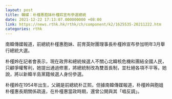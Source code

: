 ```yaml
---
layout: post
title: 韓媒：朴槿惠胞妹朴槿姈宣布參選總統
date: 2021-12-22 17:13:07.000000000 +08:00
link: https://news.rthk.hk/rthk/ch/component/k2/1625535-20211222.htm
categories: rthk
---
```


南韓傳媒報道，前總統朴槿惠胞妹、前育英財團理事長朴槿姈宣布參加明年3月舉行總統大選。

朴槿姈在記者會表示，現在政界和總統候選人不關心北韓核危機和團結全國人民，只顧爭權奪利，她提出通過修憲，將總統制改為雙首長制，並杜絕各項不平等。她說，將以新韓半島黨籍候選人身份參選。

朴槿姈在1954年出生，父親是前總統朴正熙，但據南韓傳媒報道，朴槿姈與胞姐朴槿惠長期關係疏遠，在朴槿惠當政時期，還曾公開與其「唱反調」。
